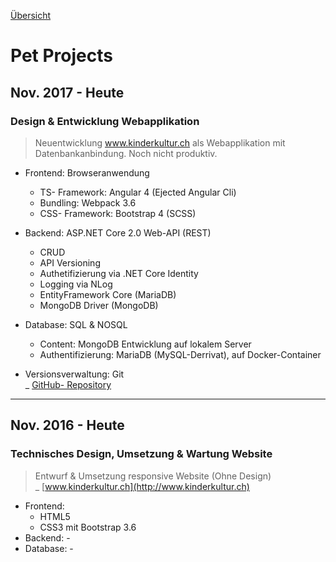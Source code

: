 [Übersicht](README.md)

# Pet Projects

## Nov. 2017 - Heute

### Design & Entwicklung Webapplikation

> Neuentwicklung www.kinderkultur.ch als Webapplikation mit Datenbankanbindung. Noch nicht produktiv.
* Frontend: Browseranwendung
  * TS- Framework: Angular 4 (Ejected Angular Cli)
  * Bundling: Webpack 3.6
  * CSS- Framework: Bootstrap 4 (SCSS)

* Backend: ASP.NET Core 2.0 Web-API (REST)
  * CRUD
  * API Versioning
  * Authetifizierung via .NET Core Identity
  * Logging via NLog
  * EntityFramework Core (MariaDB)
  * MongoDB Driver (MongoDB)

* Database: SQL & NOSQL
  * Content: MongoDB Entwicklung auf lokalem Server 
  * Authentifizierung: MariaDB (MySQL-Derrivat), auf Docker-Container
* Versionsverwaltung: Git  
 \_ [GitHub- Repository](https://github.com/DonCorleone/KinderKultur_Docker)

---

## Nov. 2016 - Heute

### Technisches Design, Umsetzung & Wartung Website

> Entwurf & Umsetzung responsive Website (Ohne Design)  
\_ [www.kinderkultur.ch](http://www.kinderkultur.ch)

* Frontend:
  * HTML5
  * CSS3 mit Bootstrap 3.6
* Backend: -
* Database: -
